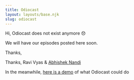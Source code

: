 ```yaml
---
title: Odiocast
layout: layouts/base.njk
slug: odiocast
---
```


Hi, Odiocast does not exist anymore 😞 

We will have our episodes posted here soon.  

Thanks,  

Thanks, Ravi Vyas & [Abhishek Nandi](https://www.abhisheknandi.com/)

In the meanwhile, [here is a demo](https://youtu.be/CRve_q39qZE) of what Odiocast could do

